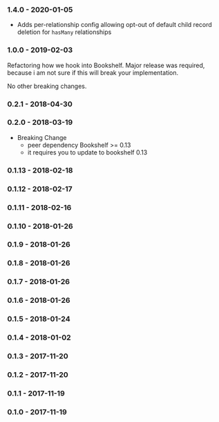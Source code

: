 ### 1.4.0 - 2020-01-05

- Adds per-relationship config allowing opt-out of default child record deletion for `hasMany` relationships

### 1.0.0 - 2019-02-03

Refactoring how we hook into Bookshelf. Major release was required, because
i am not sure if this will break your implementation.

No other breaking changes.

### 0.2.1 - 2018-04-30
### 0.2.0 - 2018-03-19

- Breaking Change
  - peer dependency Bookshelf >= 0.13
  - it requires you to update to bookshelf 0.13

### 0.1.13 - 2018-02-18
### 0.1.12 - 2018-02-17
### 0.1.11 - 2018-02-16
### 0.1.10 - 2018-01-26
### 0.1.9 - 2018-01-26
### 0.1.8 - 2018-01-26
### 0.1.7 - 2018-01-26
### 0.1.6 - 2018-01-26
### 0.1.5 - 2018-01-24
### 0.1.4 - 2018-01-02
### 0.1.3 - 2017-11-20
### 0.1.2 - 2017-11-20
### 0.1.1 - 2017-11-19
### 0.1.0 - 2017-11-19
